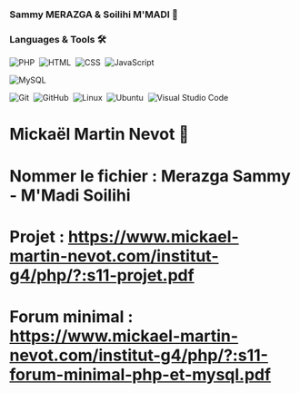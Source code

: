 ### Sammy MERAZGA & Soilihi M'MADI 🤝

### Languages & Tools 🛠

![PHP](https://img.shields.io/badge/-php-05122A?style=flat&logo=php)&nbsp;
![HTML](https://img.shields.io/badge/-html5-05122A?style=flat&logo=html5)&nbsp;
![CSS](https://img.shields.io/badge/-css3-05122A?style=flat&logo=css3)&nbsp;
![JavaScript](https://img.shields.io/badge/-Javascript-05122A?style=flat&logo=javascript)&nbsp;

![MySQL](https://img.shields.io/badge/-MySQL-05122A?style=flat&logo=mysql&logoColor=white)&nbsp;

![Git](https://img.shields.io/badge/-Git-05122A?style=flat&logo=git)&nbsp;
![GitHub](https://img.shields.io/badge/-GitHub-05122A?style=flat&logo=github)&nbsp;
![Linux](https://img.shields.io/badge/-Linux-05122A?style=flat&logo=linux&logoColor=white)&nbsp;
![Ubuntu](https://img.shields.io/badge/-ubuntu-05122A?style=flat&logo=ubuntu)&nbsp;
![Visual Studio Code](https://img.shields.io/badge/-Visual%20Studio%20Code-05122A?style=flat&logo=visual-studio-code&logoColor=007ACC)&nbsp;

# Mickaël Martin Nevot 👋

# Nommer le fichier : Merazga Sammy - M'Madi Soilihi
# Projet : https://www.mickael-martin-nevot.com/institut-g4/php/?:s11-projet.pdf

# Forum minimal : https://www.mickael-martin-nevot.com/institut-g4/php/?:s11-forum-minimal-php-et-mysql.pdf
